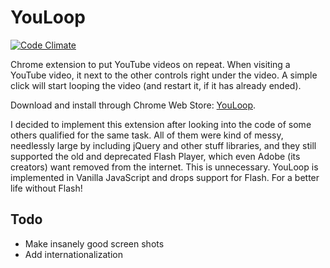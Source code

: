 YouLoop
=======

[![Code Climate](https://codeclimate.com/github/markokajzer/youloop/badges/gpa.svg)](https://codeclimate.com/github/markokajzer/youloop)

Chrome extension to put YouTube videos on repeat. When visiting a YouTube video, it next to the other controls right under the video. A simple click will start looping the video (and restart it, if it has already ended).

Download and install through Chrome Web Store: [YouLoop](https://chrome.google.com/webstore/detail/youloop/fbeahjcnoclflfhkgphfadjldhfadncl).

I decided to implement this extension after looking into the code of some others qualified for the same task. All of them were kind of messy, needlessly large by including jQuery and other stuff libraries, and they still supported the old and deprecated Flash Player, which even Adobe (its creators) want removed from the internet. This is unnecessary. YouLoop is implemented in Vanilla JavaScript and drops support for Flash. For a better life without Flash!


## Todo

+ Make insanely good screen shots
+ Add internationalization
